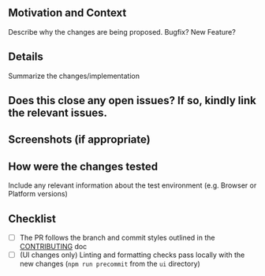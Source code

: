 ## Motivation and Context

Describe why the changes are being proposed. Bugfix? New Feature?

## Details

Summarize the changes/implementation

## Does this close any open issues? If so, kindly link the relevant issues.

## Screenshots (if appropriate)

## How were the changes tested

Include any relevant information about the test environment (e.g. Browser or Platform versions)

## Checklist

- [ ] The PR follows the branch and commit styles outlined in the [CONTRIBUTING](/codice/keip-canvas/blob/main/docs/CONTRIBUTING.md) doc
- [ ] (UI changes only) Linting and formatting checks pass locally with the new changes (`npm run precommit` from the `ui` directory)
